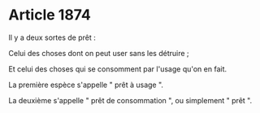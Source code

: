 # Article 1874

<p>Il y a deux sortes de prêt :</p><p>Celui des choses dont on peut user sans les détruire ;</p><p>Et celui des choses qui se consomment par l'usage qu'on en fait.</p><p>La première espèce s'appelle " prêt à usage ".</p><p>La deuxième s'appelle " prêt de consommation ", ou simplement " prêt ".</p>